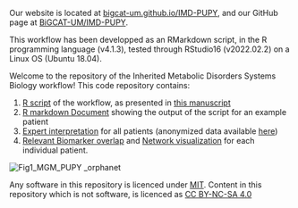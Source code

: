 Our website is located at [bigcat-um.github.io/IMD-PUPY](https://bigcat-um.github.io/IMD-PUPY/), and our GitHub page at [BiGCAT-UM/IMD-PUPY](https://github.com/BiGCAT-UM/IMD-PUPY).

This workflow has been developped as an RMarkdown script, in the R programming language (v4.1.3), tested through RStudio16 (v2022.02.2) on a Linux OS (Ubuntu 18.04).

Welcome to the repository of the Inherited Metabolic Disorders Systems Biology workflow!
This code repository contains:
1. [R script](Scripts/Workflow_IMD_PUPY.Rmd) of the workflow, as presented in [this manuscript](https://doi.org/10.1101/2022.01.31.21265847)
2. [R markdown Document](Scripts/Workflow_IMD_PUPY.html) showing the output of the script for an example patient
3. [Expert interpretation](Expert_interpretation) for all patients (anonymized data available [here](Data/Data_PuPyMS_QTOF_KV_BIGCAT.csv))
4. [Relevant Biomarker overlap](Images) and [Network visualization](Cytoscape_networks) for each individual patient.

![Fig1_MGM_PUPY _orphanet](https://user-images.githubusercontent.com/26277832/182803417-e3462a3d-e7ae-4daf-b81b-4dbc41b06868.jpg)

Any software in this repository is licenced under [MIT](/LICENSE). Content in this repository which is not software, is licenced as [CC BY-NC-SA 4.0](https://creativecommons.org/licenses/by-nc-sa/4.0/)
